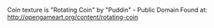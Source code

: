 Coin texture is "Rotating Coin" by "Puddin" - Public Domain
Found at: http://opengameart.org/content/rotating-coin
